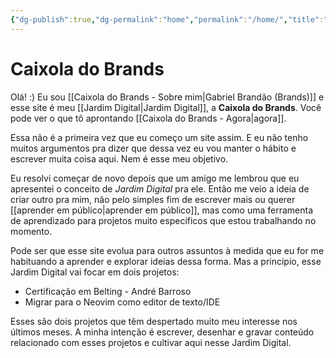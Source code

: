 ```yaml
---
{"dg-publish":true,"dg-permalink":"home","permalink":"/home/","title":"Caixola do Brands","hide":true,"tags":["gardenEntry"],"created":"2025-06-21T15:46:47.115-03:00","updated":"2025-06-21T19:52:09.929-03:00"}
---
```


# Caixola do Brands
Olá! :) Eu sou [[Caixola do Brands - Sobre mim\|Gabriel Brandão (Brands)]] e esse site é meu [[Jardim Digital\|Jardim Digital]], a **Caixola do Brands**. Você pode ver o que tô aprontando [[Caixola do Brands - Agora\|agora]].

Essa não é a primeira vez que eu começo um site assim. E eu não tenho muitos argumentos pra dizer que dessa vez eu vou manter o hábito e escrever muita coisa aqui. Nem é esse meu objetivo.

Eu resolvi começar de novo depois que um amigo me lembrou que eu apresentei o conceito de *Jardim Digital* pra ele. Então me veio a ideia de criar outro pra mim, não pelo simples fim de escrever mais ou querer [[aprender em público\|aprender em público]], mas como uma ferramenta de aprendizado para projetos muito específicos que estou trabalhando no momento. 

Pode ser que esse site evolua para outros assuntos à medida que eu for me habituando a aprender e explorar ideias dessa forma. Mas a princípio, esse Jardim Digital vai focar em dois projetos:
- Certificação em Belting - André Barroso
- Migrar para o Neovim como editor de texto/IDE

Esses são dois projetos que têm despertado muito meu interesse nos últimos meses. A minha intenção é escrever, desenhar e gravar conteúdo relacionado com esses projetos e cultivar aqui nesse Jardim Digital.